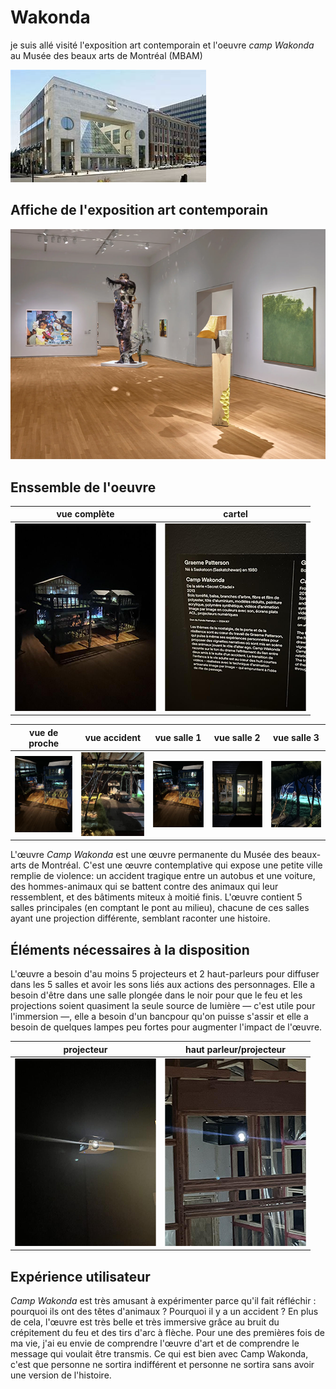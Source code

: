 # Wakonda

je suis allé visité l'exposition art contemporain et l'oeuvre *camp Wakonda* au Musée des beaux arts de Montréal (MBAM) 

![photo](medias/musee_des_beau_art_MBAM.jfif)

## Affiche de l'exposition art contemporain

![photo](medias/art_comtemporain_MBAM.png)


## Enssemble de l'oeuvre

vue complète  |  cartel
:-------------------------:|:-------------------------:
![photo](medias/wakonda_enssemble_03.png)|![photo](medias/wakonda_cartel_01.png)

vue de proche |  vue accident |  vue salle 1 |  vue salle 2 |  vue salle 3
:-------------------------:|:-------------------------:|:-------------------------:|:-------------------------:|:-------------------------:
![photo](medias/wakonda_enssemble_proche.png)|![photo](medias/wakonda_accident_01.png)|![photo](medias/wakonda_enssemble_proche.png)|![photo](medias/wakonda_salle_01.png)|![photo](medias/wakonda_salle_02_02.png)||![photo](medias/wakonda_salle_01.png)|![photo](medias/wakonda_salle_03_01.png)

L'œuvre *Camp Wakonda* est une œuvre permanente du Musée des beaux-arts de Montréal. C'est une œuvre contemplative qui expose une petite ville remplie de violence: un accident tragique entre un autobus et une voiture, des hommes-animaux qui se battent contre des animaux qui leur ressemblent, et des bâtiments miteux à moitié finis. L'œuvre contient 5 salles principales (en comptant le pont au milieu), chacune de ces salles ayant une projection différente, semblant raconter une histoire.

## Éléments nécessaires à la disposition


L'œuvre a besoin d'au moins 5 projecteurs et 2 haut-parleurs pour diffuser dans les 5 salles et avoir les sons liés aux actions des personnages. Elle a besoin d'être dans une salle plongée dans le noir pour que le feu et les projections soient quasiment la seule source de lumière — c'est utile pour l'immersion —, elle a besoin d'un bancpour qu'on puisse s'assir et elle a besoin de quelques lampes peu fortes pour augmenter l'impact de l'œuvre.

projecteur  |  haut parleur/projecteur
:-------------------------:|:-------------------------:
![photo](medias/wakonda_projecteur_enssemble.png)|![photo](medias/wakonda_projecteur_haut_parleur_salle3.png)



## Expérience utilisateur

*Camp Wakonda* est très amusant à expérimenter parce qu'il fait réfléchir : pourquoi ils ont des têtes d'animaux ? Pourquoi il y a un accident ? En plus de cela, l'œuvre est très belle et très immersive grâce au bruit du crépitement du feu et des tirs d'arc à flèche. Pour une des premières fois de ma vie, j'ai eu envie de comprendre l'œuvre d'art et de comprendre le message qui voulait être transmis. Ce qui est bien avec Camp Wakonda, c'est que personne ne sortira indifférent et personne ne sortira sans avoir une version de l'histoire.

